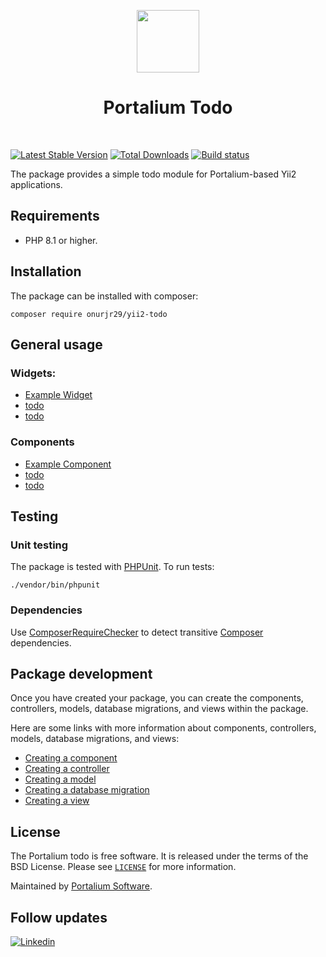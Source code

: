 <p align="center">
    <a href="https://github.com/onurjr29" target="_blank">
        <img src="./portalium_logo.png" height="100px">
    </a>
    <h1 align="center">Portalium Todo</h1>
    <br>
</p>

[![Latest Stable Version](https://poser.pugx.org/onurjr29/yii2-todo/v/stable.png)](https://packagist.org/packages/onurjr29/yii2-todo)
[![Total Downloads](https://poser.pugx.org/onurjr29/yii2-todo/downloads.png)](https://packagist.org/packages/onurjr29/yii2-todo)
[![Build status](https://github.com/onurjr29/yii2-todo/workflows/build/badge.svg)](https://github.com/onurjr29/yii2-todo/actions?query=workflow%3Abuild)

The package provides a simple todo module for Portalium-based Yii2 applications.

## Requirements

- PHP 8.1 or higher.

## Installation

The package can be installed with composer:

```shell
composer require onurjr29/yii2-todo
```

## General usage

### Widgets:

- [Example Widget](docs/widgets/widget.md)
- [todo](docs/widgets/todo.md)
- [todo](docs/widgets/todo.md)

### Components

- [Example Component](docs/components/component.md)
- [todo](docs/components/todo.md)
- [todo](docs/components/todo.md)

## Testing

### Unit testing

The package is tested with [PHPUnit](https://phpunit.de/). To run tests:

```shell
./vendor/bin/phpunit
```

### Dependencies

Use [ComposerRequireChecker](https://github.com/maglnet/ComposerRequireChecker) to detect transitive 
[Composer](https://getcomposer.org/) dependencies.

## Package development

Once you have created your package, you can create the components, controllers, models, database migrations, and views within the package.

Here are some links with more information about components, controllers, models, database migrations, and views:

- [Creating a component](https://www.yiiframework.com/doc/guide/2.0/en/concept-components)
- [Creating a controller](https://www.yiiframework.com/doc/guide/2.0/en/structure-controllers)
- [Creating a model](https://www.yiiframework.com/doc/guide/2.0/en/structure-models)
- [Creating a database migration](https://www.yiiframework.com/doc/guide/2.0/en/db-migrations)
- [Creating a view](https://www.yiiframework.com/doc/guide/2.0/en/structure-views)

## License

The Portalium todo is free software. It is released under the terms of the BSD License.
Please see [`LICENSE`](./LICENSE.md) for more information.

Maintained by [Portalium Software](https://www.yiiframework.com/).

## Follow updates
[![Linkedin](https://img.shields.io/badge/linkedin-join-1DA1F2?style=flat&logo=linkedin)](https://www.linkedin.com/company/diginova-informatics/)